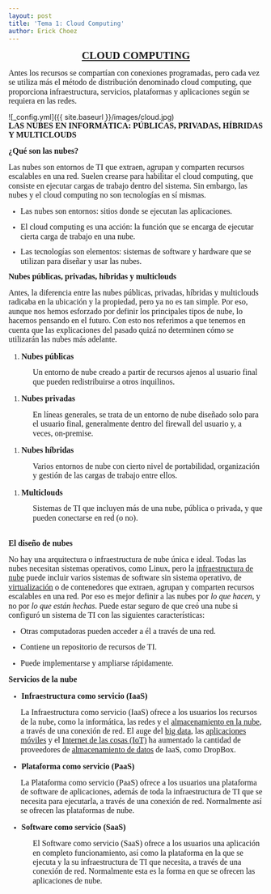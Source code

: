 ```yaml
---
layout: post
title: 'Tema 1: Cloud Computing'
author: Erick Choez
---
```

<p style='margin-top:0cm;margin-right:0cm;margin-bottom:10.0pt;margin-left:0cm;line-height:115%;font-size:15px;font-family:"Calibri","sans-serif";text-align:center;'><strong><span style="font-size:21px;line-height:115%;"><a href="https://www.redhat.com/es/topics/cloud">CLOUD COMPUTING</a></span></strong></p>
<p style='margin-top:0cm;margin-right:0cm;margin-bottom:10.0pt;margin-left:0cm;line-height:115%;font-size:15px;font-family:"Calibri","sans-serif";'><span style="font-size:16px;line-height:115%;">Antes los recursos se compart&iacute;an con conexiones programadas, pero cada vez se utiliza m&aacute;s el m&eacute;todo de distribuci&oacute;n denominado cloud computing, que proporciona infraestructura, servicios, plataformas y aplicaciones seg&uacute;n se requiera en las redes.</span></p>
![_config.yml]({{ site.baseurl }}/images/cloud.jpg)
<p style='margin-top:0cm;margin-right:0cm;margin-bottom:10.0pt;margin-left:0cm;line-height:115%;font-size:15px;font-family:"Calibri","sans-serif";'><strong><span style="font-size:16px;line-height:115%;">LAS NUBES EN INFORM&Aacute;TICA: P&Uacute;BLICAS, PRIVADAS, H&Iacute;BRIDAS Y MULTICLOUDS</span></strong></p>
<p style='margin-top:0cm;margin-right:0cm;margin-bottom:10.0pt;margin-left:0cm;line-height:115%;font-size:15px;font-family:"Calibri","sans-serif";'><strong><span style="font-size:16px;line-height:115%;">&iquest;Qu&eacute; son las nubes?</span></strong></p>
<p style='margin-top:0cm;margin-right:0cm;margin-bottom:10.0pt;margin-left:0cm;line-height:115%;font-size:15px;font-family:"Calibri","sans-serif";'><span style="font-size:16px;line-height:115%;">Las nubes son entornos de TI que extraen, agrupan y comparten recursos escalables en una red. Suelen crearse para habilitar el cloud computing, que consiste en ejecutar cargas de trabajo dentro del sistema. Sin embargo, las nubes y el cloud computing no son tecnolog&iacute;as en s&iacute; mismas.</span></p>
<ul style="margin-bottom:0cm;margin-top:0cm;" type="disc">
    <li style='margin-top:0cm;margin-right:0cm;margin-bottom:10.0pt;margin-left:0cm;line-height:115%;font-size:15px;font-family:"Calibri","sans-serif";'><span style="font-size:16px;line-height:115%;">Las nubes son entornos: sitios donde se ejecutan las aplicaciones.</span></li>
    <li style='margin-top:0cm;margin-right:0cm;margin-bottom:10.0pt;margin-left:0cm;line-height:115%;font-size:15px;font-family:"Calibri","sans-serif";'><span style="font-size:16px;line-height:115%;">El cloud computing es una acci&oacute;n: la funci&oacute;n que se encarga de ejecutar cierta carga de trabajo en una nube.</span></li>
    <li style='margin-top:0cm;margin-right:0cm;margin-bottom:10.0pt;margin-left:0cm;line-height:115%;font-size:15px;font-family:"Calibri","sans-serif";'><span style="font-size:16px;line-height:115%;">Las tecnolog&iacute;as son elementos: sistemas de software y hardware que se utilizan para dise&ntilde;ar y usar las nubes.</span></li>
</ul>
<p style='margin-top:0cm;margin-right:0cm;margin-bottom:10.0pt;margin-left:0cm;line-height:115%;font-size:15px;font-family:"Calibri","sans-serif";'><strong><span style="font-size:16px;line-height:115%;">Nubes p&uacute;blicas, privadas, h&iacute;bridas y multiclouds</span></strong></p>
<p style='margin-top:0cm;margin-right:0cm;margin-bottom:10.0pt;margin-left:0cm;line-height:115%;font-size:15px;font-family:"Calibri","sans-serif";'><span style="font-size:16px;line-height:115%;">Antes, la diferencia entre las nubes p&uacute;blicas, privadas, h&iacute;bridas y multiclouds radicaba en la ubicaci&oacute;n y la propiedad, pero ya no es tan simple. Por eso, aunque nos hemos esforzado por definir los principales tipos de nube, lo hacemos pensando en el futuro. Con esto nos referimos a que tenemos en cuenta que las explicaciones del pasado quiz&aacute; no determinen c&oacute;mo se utilizar&aacute;n las nubes m&aacute;s adelante.</span></p>
<div style='margin-top:0cm;margin-right:0cm;margin-bottom:10.0pt;margin-left:0cm;line-height:115%;font-size:15px;font-family:"Calibri","sans-serif";'>
    <ol style="margin-bottom:0cm;list-style-type: decimal;">
        <li style='margin-top:0cm;margin-right:0cm;margin-bottom:10.0pt;margin-left:0cm;line-height:115%;font-size:15px;font-family:"Calibri","sans-serif";'><strong><span style="line-height:115%;font-size:16px;">Nubes p&uacute;blicas</span></strong></li>
    </ol>
</div>
<p style='margin-top:0cm;margin-right:0cm;margin-bottom:.0001pt;margin-left:36.0pt;line-height:115%;font-size:15px;font-family:"Calibri","sans-serif";'><span style="font-size:16px;line-height:115%;">Un entorno de nube creado a partir de recursos ajenos al usuario final que pueden redistribuirse a otros inquilinos.</span></p>
<div style='margin-top:0cm;margin-right:0cm;margin-bottom:10.0pt;margin-left:0cm;line-height:115%;font-size:15px;font-family:"Calibri","sans-serif";'>
    <ol style="margin-bottom:0cm;list-style-type: undefined;">
        <li style='margin-top:0cm;margin-right:0cm;margin-bottom:10.0pt;margin-left:0cm;line-height:115%;font-size:15px;font-family:"Calibri","sans-serif";'><strong><span style="line-height:115%;font-size:16px;">Nubes privadas</span></strong></li>
    </ol>
</div>
<p style='margin-top:0cm;margin-right:0cm;margin-bottom:.0001pt;margin-left:36.0pt;line-height:115%;font-size:15px;font-family:"Calibri","sans-serif";'><span style="font-size:16px;line-height:115%;">En l&iacute;neas generales, se trata de un entorno de nube dise&ntilde;ado solo para el usuario final, generalmente dentro del firewall del usuario y, a veces, on-premise.</span></p>
<div style='margin-top:0cm;margin-right:0cm;margin-bottom:10.0pt;margin-left:0cm;line-height:115%;font-size:15px;font-family:"Calibri","sans-serif";'>
    <ol style="margin-bottom:0cm;list-style-type: undefined;">
        <li style='margin-top:0cm;margin-right:0cm;margin-bottom:10.0pt;margin-left:0cm;line-height:115%;font-size:15px;font-family:"Calibri","sans-serif";'><strong><span style="line-height:115%;font-size:16px;">Nubes h&iacute;bridas</span></strong></li>
    </ol>
</div>
<p style='margin-top:0cm;margin-right:0cm;margin-bottom:.0001pt;margin-left:36.0pt;line-height:115%;font-size:15px;font-family:"Calibri","sans-serif";'><span style="font-size:16px;line-height:115%;">Varios entornos de nube con cierto nivel de portabilidad, organizaci&oacute;n y gesti&oacute;n de las cargas de trabajo entre ellos.</span></p>
<div style='margin-top:0cm;margin-right:0cm;margin-bottom:10.0pt;margin-left:0cm;line-height:115%;font-size:15px;font-family:"Calibri","sans-serif";'>
    <ol style="margin-bottom:0cm;list-style-type: undefined;">
        <li style='margin-top:0cm;margin-right:0cm;margin-bottom:10.0pt;margin-left:0cm;line-height:115%;font-size:15px;font-family:"Calibri","sans-serif";'><strong><span style="line-height:115%;font-size:16px;">Multiclouds</span></strong></li>
    </ol>
</div>
<p style='margin-top:0cm;margin-right:0cm;margin-bottom:.0001pt;margin-left:36.0pt;line-height:115%;font-size:15px;font-family:"Calibri","sans-serif";'><span style="font-size:16px;line-height:115%;">Sistemas de TI que incluyen m&aacute;s de una nube, p&uacute;blica o privada, y que pueden conectarse en red (o no).</span></p>
<p style='margin-top:0cm;margin-right:0cm;margin-bottom:10.0pt;margin-left:36.0pt;line-height:115%;font-size:15px;font-family:"Calibri","sans-serif";'><span style="font-size:16px;line-height:115%;">&nbsp;</span></p>
<p style='margin-top:0cm;margin-right:0cm;margin-bottom:10.0pt;margin-left:0cm;line-height:115%;font-size:15px;font-family:"Calibri","sans-serif";'><strong><span style="font-size:16px;line-height:115%;">El dise&ntilde;o de nubes</span></strong></p>
<p style='margin-top:0cm;margin-right:0cm;margin-bottom:10.0pt;margin-left:0cm;line-height:115%;font-size:15px;font-family:"Calibri","sans-serif";'><span style="font-size:16px;line-height:115%;">No hay una arquitectura o infraestructura de nube &uacute;nica e ideal. Todas las nubes necesitan sistemas operativos, como Linux, pero la <a href="https://www.redhat.com/es/topics/cloud-computing/what-is-cloud-infrastructure">infraestructura de nube</a> puede incluir varios sistemas de software sin sistema operativo, de <a href="https://www.redhat.com/es/topics/virtualization">virtualizaci&oacute;n</a> o de contenedores que extraen, agrupan y comparten recursos escalables en una red. Por eso es mejor definir a las nubes por <em>lo que hacen</em>, y no por <em>lo que est&aacute;n hechas</em>. Puede estar seguro de que cre&oacute; una nube si configur&oacute; un sistema de TI con las siguientes caracter&iacute;sticas:</span></p>
<ul style="margin-bottom:0cm;margin-top:0cm;" type="disc">
    <li style='margin-top:0cm;margin-right:0cm;margin-bottom:10.0pt;margin-left:0cm;line-height:115%;font-size:15px;font-family:"Calibri","sans-serif";'><span style="font-size:16px;line-height:115%;">Otras computadoras pueden acceder a &eacute;l a trav&eacute;s de una red.</span></li>
    <li style='margin-top:0cm;margin-right:0cm;margin-bottom:10.0pt;margin-left:0cm;line-height:115%;font-size:15px;font-family:"Calibri","sans-serif";'><span style="font-size:16px;line-height:115%;">Contiene un repositorio de recursos de TI.</span></li>
    <li style='margin-top:0cm;margin-right:0cm;margin-bottom:10.0pt;margin-left:0cm;line-height:115%;font-size:15px;font-family:"Calibri","sans-serif";'><span style="font-size:16px;line-height:115%;">Puede implementarse y ampliarse r&aacute;pidamente.</span></li>
</ul>
<p style='margin-top:0cm;margin-right:0cm;margin-bottom:10.0pt;margin-left:0cm;line-height:115%;font-size:15px;font-family:"Calibri","sans-serif";'><strong><span style="font-size:16px;line-height:115%;">Servicios de la nube</span></strong></p>
<div style='margin-top:0cm;margin-right:0cm;margin-bottom:10.0pt;margin-left:0cm;line-height:115%;font-size:15px;font-family:"Calibri","sans-serif";'>
    <ul style="margin-bottom:0cm;list-style-type: disc;">
        <li style='margin-top:0cm;margin-right:0cm;margin-bottom:10.0pt;margin-left:0cm;line-height:115%;font-size:15px;font-family:"Calibri","sans-serif";'><strong><span style="line-height:115%;font-size:16px;">Infraestructura como servicio (IaaS)</span></strong></li>
    </ul>
</div>
<p style='margin-top:0cm;margin-right:0cm;margin-bottom:10.0pt;margin-left:18.0pt;line-height:115%;font-size:15px;font-family:"Calibri","sans-serif";'><span style="font-size:16px;line-height:115%;">La Infraestructura como servicio (IaaS) ofrece a los usuarios los recursos de la nube, como la inform&aacute;tica, las redes y el <a href="https://www.redhat.com/es/topics/data-storage/what-is-cloud-storage">almacenamiento en la nube</a>, a trav&eacute;s de una conexi&oacute;n de red. El auge del <a href="https://www.redhat.com/es/topics/big-data">big&nbsp;data</a>, las <a href="https://www.redhat.com/es/topics/mobile">aplicaciones m&oacute;viles</a> y el <a href="https://www.redhat.com/es/topics/internet-of-things">Internet de las cosas (IoT)</a> ha aumentado la cantidad de proveedores de <a href="https://www.redhat.com/es/topics/data-storage">almacenamiento de datos</a> de IaaS, como DropBox.</span></p>
<div style='margin-top:0cm;margin-right:0cm;margin-bottom:10.0pt;margin-left:0cm;line-height:115%;font-size:15px;font-family:"Calibri","sans-serif";'>
    <ul style="margin-bottom:0cm;list-style-type: disc;">
        <li style='margin-top:0cm;margin-right:0cm;margin-bottom:10.0pt;margin-left:0cm;line-height:115%;font-size:15px;font-family:"Calibri","sans-serif";'><strong><span style="line-height:115%;font-size:16px;">Plataforma como servicio (PaaS)</span></strong></li>
    </ul>
</div>
<p style='margin-top:0cm;margin-right:0cm;margin-bottom:10.0pt;margin-left:18.0pt;line-height:115%;font-size:15px;font-family:"Calibri","sans-serif";'><span style="font-size:16px;line-height:115%;">La Plataforma como servicio (PaaS) ofrece a los usuarios una plataforma de software de aplicaciones, adem&aacute;s de toda la infraestructura de TI que se necesita para ejecutarla, a trav&eacute;s de una conexi&oacute;n de red. Normalmente as&iacute; se ofrecen las plataformas de nube.</span></p>
<div style='margin-top:0cm;margin-right:0cm;margin-bottom:10.0pt;margin-left:0cm;line-height:115%;font-size:15px;font-family:"Calibri","sans-serif";'>
    <ul style="margin-bottom:0cm;list-style-type: disc;">
        <li style='margin-top:0cm;margin-right:0cm;margin-bottom:10.0pt;margin-left:0cm;line-height:115%;font-size:15px;font-family:"Calibri","sans-serif";'><strong><span style="line-height:115%;font-size:16px;">Software como servicio (SaaS)</span></strong></li>
    </ul>
</div>
<p style='margin-top:0cm;margin-right:0cm;margin-bottom:10.0pt;margin-left:36.0pt;line-height:115%;font-size:15px;font-family:"Calibri","sans-serif";'><span style="font-size:16px;line-height:115%;">El Software como servicio (SaaS) ofrece a los usuarios una aplicaci&oacute;n en completo funcionamiento, as&iacute; como la plataforma en la que se ejecuta y la su infraestructura de TI que necesita, a trav&eacute;s de una conexi&oacute;n de red. Normalmente esta es la forma en que se ofrecen las aplicaciones de nube.</span></p>
<p style='margin-top:0cm;margin-right:0cm;margin-bottom:10.0pt;margin-left:0cm;line-height:115%;font-size:15px;font-family:"Calibri","sans-serif";'><span style="font-size:16px;line-height:115%;">&nbsp;</span></p>
